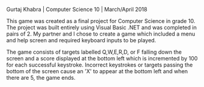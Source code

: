 Gurtaj Khabra |
Computer Science 10 |
March/April 2018

This game was created as a final project for Computer Science in grade 10.
The project was built entirely using Visual Basic .NET and was completed in pairs of 2.
My partner and I chose to create a game which included a menu and help screen and
required keyboard inputs to be played.

The game consists of targets labelled Q,W,E,R,D, or F falling down the screen
and a score displayed at the bottom left which is incremented by 100 for each
successful keystroke. Incorrect keystrokes or targets passing the bottom of
the screen cause an 'X' to appear at the bottom left and when there are 5,
the game ends.
